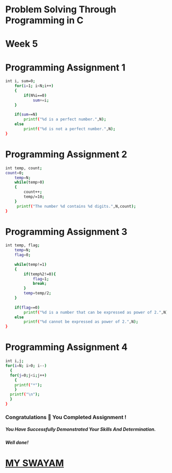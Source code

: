 # Problem Solving Through Programming in C

# Week 5 

# Programming Assignment 1

```bash
int i, sum=0;
    for(i=1; i<N;i++)
    {
        if(N%i==0)
            sum+=i;
    }
 
    if(sum==N)
        printf("%d is a perfect number.",N);
    else
        printf("%d is not a perfect number.",N);
}
```

# Programming Assignment 2

```bash
int temp, count; 
count=0;
    temp=N;
    while(temp>0)
    {
        count++;
        temp/=10;
    }
     printf("The number %d contains %d digits.",N,count);
}
```

# Programming Assignment 3

```bash
int temp, flag;
    temp=N;
    flag=0;
   
    while(temp!=1)
    {
        if(temp%2!=0){
            flag=1;
            break;
        }
        temp=temp/2;
    }
  
    if(flag==0)
        printf("%d is a number that can be expressed as power of 2.",N);
    else
        printf("%d cannot be expressed as power of 2.",N);
}
```

# Programming Assignment 4

```bash
int i,j;
for(i=N; i>0; i--)
  {
  for(j=0;j<i;j++)
    {
    printf("*");
    }
  printf("\n");
  } 
}
```


### Congratulations 🎉 You Completed Assignment !

##### *You Have Successfully Demonstrated Your Skills And Determination.*

#### *Well done!*

# [MY SWAYAM](https://www.youtube.com/@MySwayam)